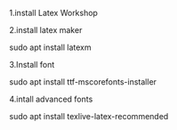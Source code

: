 

1.install Latex Workshop

2.install latex maker

sudo apt install latexm

3.Install font

sudo apt install ttf-mscorefonts-installer

4.intall advanced fonts

sudo apt install texlive-latex-recommended
